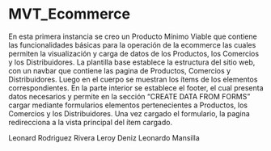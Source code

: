 # MVT_Ecommerce

En esta primera instancia se creo un Producto Mínimo Viable que contiene las funcionalidades básicas para la operación de la ecommerce las cuales permiten la visualización y carga de datos de los Productos, los Comercios y los Distribuidores. 
La plantilla base establece la estructura del sitio web, con un navbar que contiene las pagina de Productos, Comercios y Distribuidores. Luego en el cuerpo se muestran los ítems de los elementos correspondientes. 
En la parte interior se establece el footer, el cual presenta datos necesarios y permite en la sección “CREATE DATA FROM FORMS” cargar mediante formularios elementos pertenecientes a Productos, los Comercios y los Distribuidores. Una vez cargado el formulario, la pagina redirecciona a la vista principal del ítem cargado. 



Leonard Rodriguez Rivera
Leroy Deniz
Leonardo Mansilla
